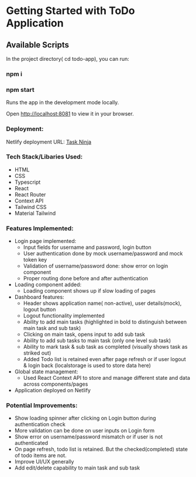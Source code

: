 # Getting Started with ToDo Application

## Available Scripts

In the project directory( cd todo-app), you can run:

### npm i

### npm start

Runs the app in the development mode locally.

Open [http://localhost:8081](http://localhost:8081) to view it in your browser.

### Deployment:

Netlify deployment URL: [Task Ninja](https://todo-taskninja.netlify.app/)

### Tech Stack/Libaries Used:

- HTML
- CSS
- Typescript
- React
- React Router
- Context API
- Tailwind CSS
- Material Tailwind

### Features Implemented:

- Login page implemented:
  - Input fields for username and password, login button
  - User authentication done by mock username/password and mock token key
  - Validation of username/password done: show error on login component
  - Proper routing done before and after authentication
- Loading component added:
  - Loading component shows up if slow loading of pages
- Dashboard features:
  - Header shows application name( non-active), user details(mock), logout button
  - Logout functionality implemented
  - Ability to add main tasks (highlighted in bold to distinguish between main task and sub task)
  - Clicking on main task, opens input to add sub task
  - Ability to add sub tasks to main task (only one level sub task)
  - Ability to mark task & sub task as completed (visually shows task as striked out)
  - Added Todo list is retained even after page refresh or if user logout & login back (localstorage is used to store data here)
- Global state management:
  - Used React Context API to store and manage different state and data across components/pages
- Application deployed on Netlify

### Potential Improvements:

- Show loading spinner after clicking on Login button during authentication check
- More validation can be done on user inputs on Login form
- Show error on username/password mismatch or if user is not authenticated
- On page refresh, todo list is retained. But the checked(completed) state of todo items are not.
- Improve UI/UX generally
- Add edit/delete capability to main task and sub task

